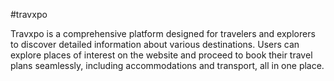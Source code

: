 #travxpo

Travxpo is a comprehensive platform designed for travelers and explorers to discover detailed information about various destinations. Users can explore places of interest on the website and proceed to book their travel plans seamlessly, including accommodations and transport, all in one place.
